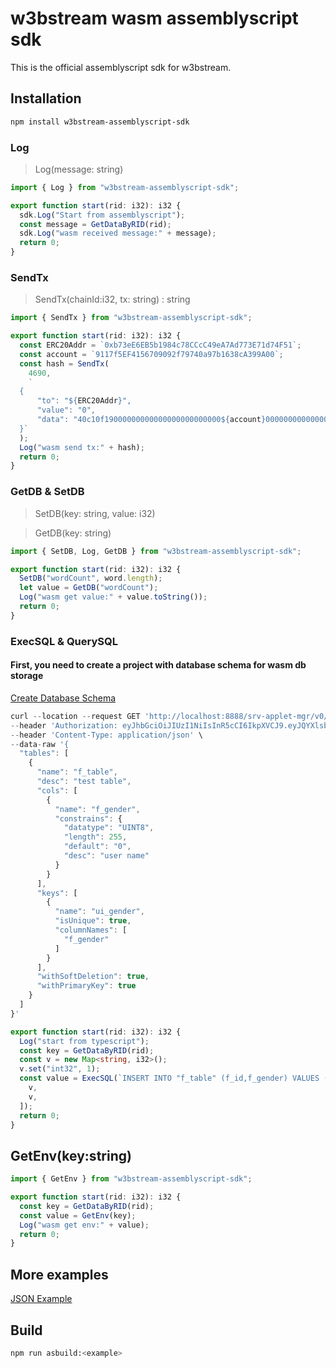 # w3bstream wasm assemblyscript sdk

This is the official assemblyscript sdk for w3bstream.

## Installation

```bash
npm install w3bstream-assemblyscript-sdk
```

### Log

> Log(message: string)

```typescript
import { Log } from "w3bstream-assemblyscript-sdk";

export function start(rid: i32): i32 {
  sdk.Log("Start from assemblyscript");
  const message = GetDataByRID(rid);
  sdk.Log("wasm received message:" + message);
  return 0;
}
```

### SendTx

> SendTx(chainId:i32, tx: string) : string

```typescript
import { SendTx } from "w3bstream-assemblyscript-sdk";

export function start(rid: i32): i32 {
  const ERC20Addr = `0xb73eE6EB5b1984c78CCcC49eA7Ad773E71d74F51`;
  const account = `9117f5EF4156709092f79740a97b1638cA399A00`;
  const hash = SendTx(
    4690,
    `
  {
      "to": "${ERC20Addr}",
      "value": "0",
      "data": "40c10f19000000000000000000000000${account}0000000000000000000000000000000000000000000000000de0b6b3a7640000"
  }`
  );
  Log("wasm send tx:" + hash);
  return 0;
}
```

### GetDB & SetDB

> SetDB(key: string, value: i32)

> GetDB(key: string)

```typescript
import { SetDB, Log, GetDB } from "w3bstream-assemblyscript-sdk";

export function start(rid: i32): i32 {
  SetDB("wordCount", word.length);
  let value = GetDB("wordCount");
  Log("wasm get value:" + value.toString());
  return 0;
}
```

### ExecSQL & QuerySQL

#### First, you need to create a project with database schema for wasm db storage

[Create Database Schema](https://github.com/machinefi/w3bstream/blob/main/HOWTO.md#create-project-with-database-schema-for-wasm-db-storage)

```typescript
curl --location --request GET 'http://localhost:8888/srv-applet-mgr/v0/project_config/project_01/PROJECT_SCHEMA' \
--header 'Authorization: eyJhbGciOiJIUzI1NiIsInR5cCI6IkpXVCJ9.eyJQYXlsb2FkIjoiOTAxNjYzODYzNTI5Njc3NSIsImlzcyI6InczYnN0cmVhbSIsImV4cCI6MTY3NTE0MzA0Nn0.okRRanlER4OwZTSS60m4qdg5F4qjVWDcPys-eAJ5KkE' \
--header 'Content-Type: application/json' \
--data-raw '{
  "tables": [
    {
      "name": "f_table",
      "desc": "test table",
      "cols": [
        {
          "name": "f_gender",
          "constrains": {
            "datatype": "UINT8",
            "length": 255,
            "default": "0",
            "desc": "user name"
          }
        }
      ],
      "keys": [
        {
          "name": "ui_gender",
          "isUnique": true,
          "columnNames": [
            "f_gender"
          ]
        }
      ],
      "withSoftDeletion": true,
      "withPrimaryKey": true
    }
  ]
}'
```

```typescript
export function start(rid: i32): i32 {
  Log("start from typescript");
  const key = GetDataByRID(rid);
  const v = new Map<string, i32>();
  v.set("int32", 1);
  const value = ExecSQL(`INSERT INTO "f_table" (f_id,f_gender) VALUES (?,?);`, [
    v,
    v,
  ]);
  return 0;
}
```

## GetEnv(key:string)

```typescript
import { GetEnv } from "w3bstream-assemblyscript-sdk";

export function start(rid: i32): i32 {
  const key = GetDataByRID(rid);
  const value = GetEnv(key);
  Log("wasm get env:" + value);
  return 0;
}
```


## More examples

[JSON Example](./examples/json/index.ts)

## Build

```bash
npm run asbuild:<example>
```
